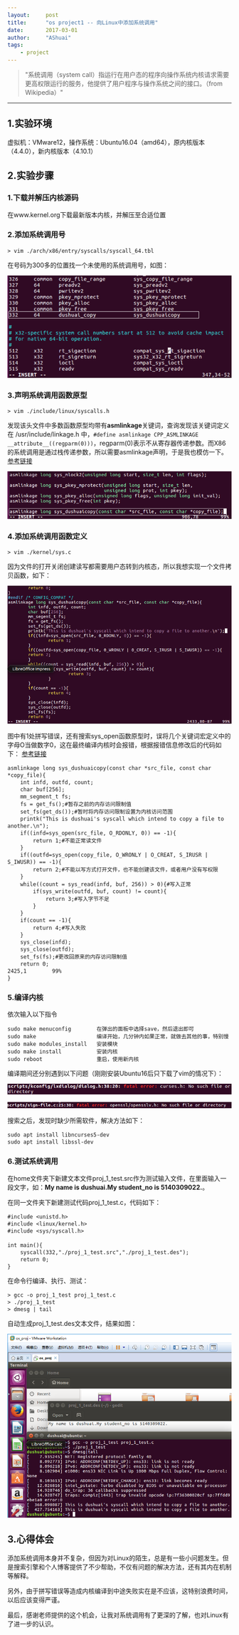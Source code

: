 ```yaml
---
layout:     post
title:      "os project1 -- 向Linux中添加系统调用"
date:       2017-03-01
author:     "AShuai"
tags:
    - project
---
```


> "系统调用（system call）指运行在用户态的程序向操作系统内核请求需要更高权限运行的服务，他提供了用户程序与操作系统之间的接口。（from Wikipedia）"

<!--more-->

---


## 1.实验环境

虚拟机：VMware12，操作系统：Ubuntu16.04（amd64），原内核版本（4.4.0），新内核版本（4.10.1）

## 2.实验步骤

### 1.下载并解压内核源码

在www.kernel.org下载最新版本内核，并解压至合适位置

### 2.添加系统调用号

```
> vim ./arch/x86/entry/syscalls/syscall_64.tbl
```

在号码为300多的位置找一个未使用的系统调用号，如图：

![img](/assets/img/2017-03-01-1.png)

### 3.声明系统调用函数原型
```
> vim ./include/linux/syscalls.h

```

发现该头文件中多数函数原型均带有**asmlinkage**关键词，查询发现该关键词定义在 /usr/include/linkage.h 中，```#define asmlinkage CPP_ASMLINKAGE __attribute__((regparm(0)))```，regparm(0)表示不从寄存器传递参数。而X86的系统调用是通过栈传递参数，所以需要asmlinkage声明，于是我也模仿一下。
[参考链接](http://blog.csdn.net/liujiaoyage/article/details/31781289)

![img](/assets/img/2017-03-01-2.png)

### 4.添加系统调用函数定义

```
> vim ./kernel/sys.c
```

因为文件的打开关闭创建读写都需要用户态转到内核态，所以我想实现一个文件拷贝函数，如下：

![img](/assets/img/2017-03-01-3.png)

图中有1处拼写错误，还有搜索sys_open函数原型时，误将几个关键词宏定义中的字母O当做数字0，这在最终编译内核时会报错，根据报错信息修改后的代码如下：
[参考链接](https://www.ibm.com/developerworks/community/blogs/58e72888-6340-46ac-b488-d31aa4058e9c/entry/understanding_linux_open_system_call?lang=en)

```
asmlinkage long sys_dushuaicopy(const char *src_file, const char *copy_file){
    int infd, outfd, count;
    char buf[256];
    mm_segment_t fs;
    fs = get_fs();#暂存之前的内存访问限制值
    set_fs(get_ds());#暂时将内存访问限制设置为内核访问范围
    printk("This is dushuai's syscall which intend to copy a file to another.\n");
    if((infd=sys_open(src_file, O_RDONLY, 0)) == -1){
        return 1;#不能正常读文件
    }
    if((outfd=sys_open(copy_file, O_WRONLY | O_CREAT, S_IRUSR | S_IWUSR)) == -1){
        return 2;#不能以写方式打开文件，也不能创建该文件，或者用户没有写权限
    }
    while((count = sys_read(infd, buf, 256)) > 0){#写入正常
        if(sys_write(outfd, buf, count) != count){
            return 3;#写入字节不足
        }
    }
    if(count == -1){
        return 4;#写入失败
    }
    sys_close(infd);
    sys_close(outfd);
    set_fs(fs);#更改回原来的内存访问限制值
    return 0;                                                          2425,1        99%
}
```

### 5.编译内核

依次输入以下指令

```
sudo make menuconfig        在弹出的面板中选择save，然后退出即可 
sudo make                   编译开始，几分钟内如果正常，就做去其他的事，特别慢 
sudo make modules_install   安装模块
sudo make install           安装内核
sudo reboot                 重启，使用新内核
```

编译期间还分别遇到以下问题（刚刚安装Ubuntu16后只下载了vim的情况下）：

![img](/assets/img/2017-03-01-4.png)

![img](/assets/img/2017-03-01-5.png)

搜索之后，发现时缺少所需软件，解决方法如下：

```
sudo apt install libncurses5-dev
sudo apt install libssl-dev
```

### 6.测试系统调用

在home文件夹下新建文本文件proj_1_test.src作为测试输入文件，在里面输入一段文字，如：**My name is dushuai.My student_no is 5140309022.**。

在同一文件夹下新建测试代码proj_1_test.c，代码如下：

```
#include <unistd.h>
#include <linux/kernel.h>
#include <sys/syscall.h>

int main(){
	syscall(332,"./proj_1_test.src","./proj_1_test.des");
	return 0;
}
```

在命令行编译、执行、测试：

```
> gcc -o proj_1_test proj_1_test.c
> ./proj_1_test
> dmesg | tail
```

自动生成proj_1_test.des文本文件，结果如图：

![img](/assets/img/2017-03-01-6.png)

## 3.心得体会

添加系统调用本身并不复杂，但因为对Linux的陌生，总是有一些小问题发生。但是搜索引擎和个人博客提供了不少帮助，不仅有问题的解决方法，还有其内在机制等解释。

另外，由于拼写错误等造成内核编译到中途失败实在是不应该，这特别浪费时间，以后应该变得严谨。

最后，感谢老师提供的这个机会，让我对系统调用有了更深的了解，也对Linux有了进一步的认识。
